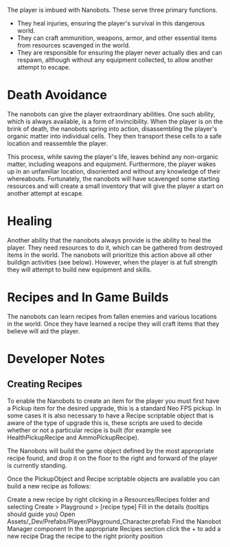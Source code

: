 The player is imbued with Nanobots. These serve three primary functions. 

* They heal injuries, ensuring the player's survival in this dangerous world. 
* They can craft ammunition, weapons, armor, and other essential items from resources scavenged in the world. 
* They are responsible for ensuring the player never actually dies and can respawn, although without any equipment collected, to allow another attempt to escape.

# Death Avoidance

The nanobots can give the player extraordinary abilities. One such ability, which is always available, is a form of invincibility. When the player is on the brink of death, the nanobots spring into action, disassembling the player's organic matter into individual cells. They then transport these cells to a safe location and reassemble the player.

This process, while saving the player's life, leaves behind any non-organic matter, including weapons and equipment. Furthermore, the player wakes up in an unfamiliar location, disoriented and without any knowledge of their whereabouts. Fortunately, the nanobots will have scavenged some starting resources and will create a small inventory that will give the player a start on another attempt at escape.

# Healing

Another ability that the nanobots always provide is the ability to heal the player. They need resources to do it, which can be gathered from destroyed items in the world. The nanobots will prioritize this action above all other buildign activities (see below). However, when the player is at full strength they will attempt to build new equipment and skills.

# Recipes and In Game Builds

The nanobots can learn recipes from fallen enemies and various locations in the world. Once they have learned a recipe they will craft items that they believe will aid the player. 

# Developer Notes

## Creating Recipes

To enable the Nanobots to create an item for the player you must first have a Pickup item for the desired upgrade, this is a standard Neo FPS pickup. In some cases it is also necessary to have a Recipe scriptable object that is aware of the type of upgrade this is, these scripts are used to decide whether or not a particular recipe is built (for example see HealthPickupRecipe and AmmoPickupRecipe).

The Nanobots will build the game object defined by the most appropriate recipe found, and drop it on the floor to the right and forward of the player is currently standing.

Once the PickupObject and Recipe scriptable objects are available you can build a new recipe as follows:

Create a new recipe by right clicking in a Resources/Recipes folder and selecting Create > Playground > [recipe type]
Fill in the details (tooltips should guide you)
Open Assets/_Dev/Prefabs/Player/Playground_Character.prefab
Find the Nanobot Manager component
In the appropriate Recipes section click the + to add a new recipe
Drag the recipe to the right priority position